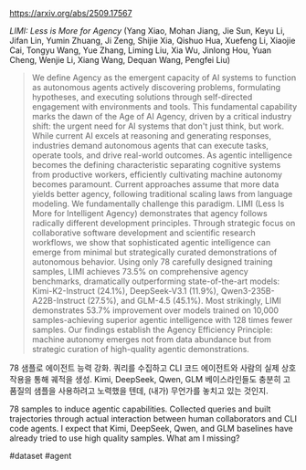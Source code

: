 https://arxiv.org/abs/2509.17567

*LIMI: Less is More for Agency* (Yang Xiao, Mohan Jiang, Jie Sun, Keyu Li, Jifan Lin, Yumin Zhuang, Ji Zeng, Shijie Xia, Qishuo Hua, Xuefeng Li, Xiaojie Cai, Tongyu Wang, Yue Zhang, Liming Liu, Xia Wu, Jinlong Hou, Yuan Cheng, Wenjie Li, Xiang Wang, Dequan Wang, Pengfei Liu)

> We define Agency as the emergent capacity of AI systems to function as autonomous agents actively discovering problems, formulating hypotheses, and executing solutions through self-directed engagement with environments and tools. This fundamental capability marks the dawn of the Age of AI Agency, driven by a critical industry shift: the urgent need for AI systems that don't just think, but work. While current AI excels at reasoning and generating responses, industries demand autonomous agents that can execute tasks, operate tools, and drive real-world outcomes. As agentic intelligence becomes the defining characteristic separating cognitive systems from productive workers, efficiently cultivating machine autonomy becomes paramount. Current approaches assume that more data yields better agency, following traditional scaling laws from language modeling. We fundamentally challenge this paradigm. LIMI (Less Is More for Intelligent Agency) demonstrates that agency follows radically different development principles. Through strategic focus on collaborative software development and scientific research workflows, we show that sophisticated agentic intelligence can emerge from minimal but strategically curated demonstrations of autonomous behavior. Using only 78 carefully designed training samples, LIMI achieves 73.5% on comprehensive agency benchmarks, dramatically outperforming state-of-the-art models: Kimi-K2-Instruct (24.1%), DeepSeek-V3.1 (11.9%), Qwen3-235B-A22B-Instruct (27.5%), and GLM-4.5 (45.1%). Most strikingly, LIMI demonstrates 53.7% improvement over models trained on 10,000 samples-achieving superior agentic intelligence with 128 times fewer samples. Our findings establish the Agency Efficiency Principle: machine autonomy emerges not from data abundance but from strategic curation of high-quality agentic demonstrations.

78 샘플로 에이전트 능력 강화. 쿼리를 수집하고 CLI 코드 에이전트와 사람의 실제 상호작용을 통해 궤적을 생성. Kimi, DeepSeek, Qwen, GLM 베이스라인들도 충분히 고품질의 샘플을 사용하려고 노력했을 텐데, (내가) 무언가를 놓치고 있는 것인지.

78 samples to induce agentic capabilities. Collected queries and built trajectories through actual interaction between human collaborators and CLI code agents. I expect that Kimi, DeepSeek, Qwen, and GLM baselines have already tried to use high quality samples. What am I missing?

#dataset #agent 